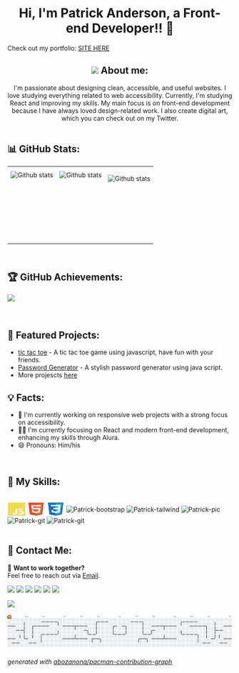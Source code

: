 <h1 align="center">Hi, I'm Patrick Anderson, a Front-end Developer!! 👋</h1>

Check out my portfolio: <a href="https://portifolio-sepia-rho.vercel.app/">SITE HERE</a>

<div align="center">
   <h2 align="center"><img src="https://media.giphy.com/media/4BJCvMoLPePq8/giphy.gif" height="120px"> About me:</h2>
  
 I'm passionate about designing clean, accessible, and useful websites. I love studying everything related to web accessibility. Currently, I'm studying React and improving my skills. My main focus is on front-end development because I have always loved design-related work. I also create digital art, which you can check out on my Twitter.
 <br><br>
</div>

## 📊 GitHub Stats:
  
<table>
  <tr>
    <td>
      <img
        align="left"
        src="https://github-readme-stats.vercel.app/api?username=PatrickDSants&theme=radical&hide_border=true&include_all_commits=true&count_private=true"
        alt="Github stats" height="150px"
      />
    </td>
    <td>
      <img
        align="left"
        src="https://github-readme-streak-stats.herokuapp.com/?user=PatrickDSants&theme=radical&hide_border=true"
        alt="Github stats" height="150px"
      />
    </td>
    <td>
      <br />
      <img
        align="left"
        src="https://github-readme-stats.vercel.app/api/top-langs/?username=PatrickDSants&theme=radical&hide_border=true&include_all_commits=true&count_private=true&layout=compact"
        alt="Github stats" height="150px"
      />
    </td>
  </tr>
</table>
  <br>

## 🏆 GitHub Achievements:

  ![](https://github-profile-trophy.vercel.app/?username=PatrickDSants&theme=radical&no-frame=false&no-bg=true&margin-w=4)

<p align="center">
 <a href="https://visitcount.itsvg.in">
 
 </a>
</p>
</br>
  
## 🔄 Featured Projects:
- [tic tac toe](https://jogodavelha-ruby.vercel.app/) - A tic tac toe game using javascript, have fun with your friends.
- [Password Generator](https://patrickdsants.github.io/PasswordGenerator/) - A stylish password generator using java script.
- More projescts <a href="https://portifolio-sepia-rho.vercel.app/">here</a>

## 💡 Facts:
- 🎨 I'm currently working on responsive web projects with a strong focus on accessibility.<br>
- 👨‍💻 I'm currently focusing on React and modern front-end development, enhancing my skills through Alura.<br>
- 😄 Pronouns: Him/his
<br>
  
## 🌟 My Skills:
<div>
 <div style="display: inline_block"><br>
  <img align="center" alt="Patrick-Js" height="30" width="40" src="https://raw.githubusercontent.com/devicons/devicon/master/icons/javascript/javascript-plain.svg">
  <img align="center" alt="Patrick-HTML" height="30" width="40" src="https://raw.githubusercontent.com/devicons/devicon/master/icons/html5/html5-original.svg">
  <img align="center" alt="Patrick-CSS" height="30" width="40" src="https://raw.githubusercontent.com/devicons/devicon/master/icons/css3/css3-original.svg">
  <img align="center" alt="Patrick-bootstrap" height="30" width="40" src="https://cdn.jsdelivr.net/gh/devicons/devicon/icons/bootstrap/bootstrap-plain.svg">
  <img align="center" alt="Patrick-tailwind" height="30" width="40" src="https://img.icons8.com/plasticine/100/tailwind_css.png" alt="tailwind_css"/>
  <img align="center" alt="Patrick-pic" src="https://media.discordapp.net/attachments/893669845936250883/927644059978334218/Design_sem_nome_1.gif?width=200&height=200">
  <img  align="center" alt="Patrick-git" height="30" width="40" src="https://cdn.jsdelivr.net/gh/devicons/devicon/icons/git/git-original.svg" />
<img  align="center" alt="Patrick-git" height="30" width="40" src="https://www.flaticon.com/free-icon/physics_1126012?term=react&page=1&position=3&origin=tag&related_id=1126012" />
</div>
</div>
<br>
  
## 📢 Contact Me:

💍 **Want to work together?**  
Feel free to reach out via [Email](mailto:patrickandersonn29@gmail.com).
  
  <div> 
  <a href="https://www.youtube.com/channel/UCZk8xkh8XNog0JhsKX7Ditg" target="_blank"><img src="https://img.shields.io/badge/YouTube-FF0000?style=for-the-badge&logo=youtube&logoColor=white" target="_blank"></a>
  <a href="https://www.instagram.com/patrkx/" target="_blank"><img src="https://img.shields.io/badge/-Instagram-%23E4405F?style=for-the-badge&logo=instagram&logoColor=white" target="_blank"></a>
  <a href="https://www.twitch.tv/patrickdsants" target="_blank"><img src="https://img.shields.io/badge/Twitch-9146FF?style=for-the-badge&logo=twitch&logoColor=white" target="_blank"></a>
 <a href="https://discord.com/channels/@me" target="_blank"><img src="https://img.shields.io/badge/Discord-7289DA?style=for-the-badge&logo=discord&logoColor=white" target="_blank"></a> 
  <a href = "mailto:patrickandersonn29@gmail.com"><img src="https://img.shields.io/badge/-Gmail-%23333?style=for-the-badge&logo=gmail&logoColor=white" target="_blank"></a>
  <a href="https://www.linkedin.com/in/patrick-anderson-45384a220/" target="_blank"><img src="https://img.shields.io/badge/-LinkedIn-%230077B5?style=for-the-badge&logo=linkedin&logoColor=white" target="_blank"></a>
 </div>
 
  ![](https://komarev.com/ghpvc/?username=Patrickdsants&color=blueviolet&style=flat-square)

<picture>
  <source media="(prefers-color-scheme: dark)" srcset="https://raw.githubusercontent.com/PatrickDSants/PatrickDSants/output/pacman-contribution-graph-dark.svg">
  <source media="(prefers-color-scheme: light)" srcset="https://raw.githubusercontent.com/PatrickDSants/PatrickDSants/output/pacman-contribution-graph.svg">
  <img alt="pacman contribution graph" src="https://raw.githubusercontent.com/PatrickDSants/PatrickDSants/output/pacman-contribution-graph.svg">
</picture>

_generated with [abozanona/pacman-contribution-graph](https://abozanona.github.io/pacman-contribution-graph/)_



  
  

